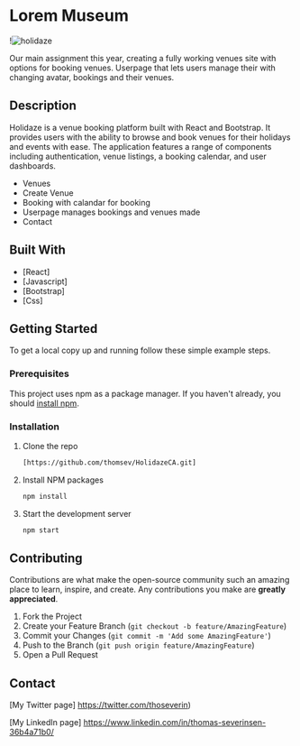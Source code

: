# Lorem Museum

!![holidaze](https://github.com/thomsev/HolidazeCA/assets/100193213/ad28dff7-0610-4b8c-9b39-af7d65ee03f4)



Our main assignment this year, creating a fully working venues site with options for booking venues. Userpage that lets users manage their with changing avatar, bookings and their venues.


## Description

Holidaze is a venue booking platform built with React and Bootstrap. It provides users with the ability to browse and book venues for their holidays and events with ease.
The application features a range of components including authentication, venue listings, a booking calendar, and user dashboards.

- Venues
- Create Venue
- Booking with calandar for booking
- Userpage manages bookings and venues made
- Contact 

## Built With

- [React]
- [Javascript]
- [Bootstrap]
- [Css]

## Getting Started

To get a local copy up and running follow these simple example steps.

### Prerequisites

This project uses npm as a package manager. If you haven't already, you should [install npm](https://www.npmjs.com/get-npm).

### Installation

1. Clone the repo
   ```sh
   [https://github.com/thomsev/HolidazeCA.git]
   ```
2. Install NPM packages
   ```sh
   npm install
   ```
3. Start the development server
   ```sh
   npm start
   ```
## Contributing

Contributions are what make the open-source community such an amazing place to learn, inspire, and create. Any contributions you make are **greatly appreciated**.

1. Fork the Project
2. Create your Feature Branch (`git checkout -b feature/AmazingFeature`)
3. Commit your Changes (`git commit -m 'Add some AmazingFeature'`)
4. Push to the Branch (`git push origin feature/AmazingFeature`)
5. Open a Pull Request


## Contact

[My Twitter page] https://twitter.com/thoseverin)

[My LinkedIn page] https://www.linkedin.com/in/thomas-severinsen-36b4a71b0/
